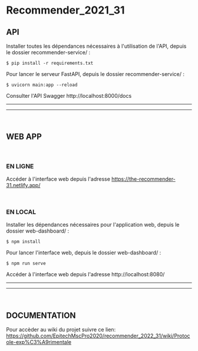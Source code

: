 # Recommender_2021_31

## API

Installer toutes les dépendances nécessaires à l'utilisation de l'API, depuis le dossier recommender-service/ :

```
$ pip install -r requirements.txt
```

Pour lancer le serveur FastAPI, depuis le dossier recommender-service/ :

```
$ uvicorn main:app --reload
```

Consulter l'API Swagger http://localhost:8000/docs

***
***
<br>

## WEB APP
<br>

### EN LIGNE

Accéder à l'interface web depuis l'adresse https://the-recommender-31.netlify.app/ 

<br>

### EN LOCAL
Installer les dépendances nécessaires pour l'application web, depuis le dossier web-dashboard/ :

```
$ npm install
```

Pour lancer l'interface web, depuis le dossier web-dashboard/ :

```
$ npm run serve
```

Accéder à l'interface web depuis l'adresse http://localhost:8080/

***
***
<br>

## DOCUMENTATION

Pour accèder au wiki du projet suivre ce lien: https://github.com/EpitechMscPro2020/recommender_2022_31/wiki/Protocole-exp%C3%A9rimentale
